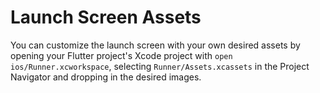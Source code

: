 # Launch Screen Assets

You can customize the launch screen with your own desired assets by opening your Flutter project's Xcode project with `open ios/Runner.xcworkspace`, selecting `Runner/Assets.xcassets` in the Project Navigator and dropping in the desired images.
